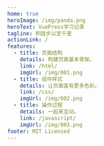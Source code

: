 ```yaml
---
home: true
heroImage: /img/panda.png
heroText: VuePress学习记录
tagline: 积跬步以至千里
actionLink: /
features:
  - title: 页面结构
    details: 构建页面基本骨架。
    link: /html/
    imgUrl: /img/001.png
  - title: 组件样式
    details: 让页面富有更多色彩。
    link: /css/
    imgUrl: /img/002.png
  - title: 操作过程
    details: 一起来互动。
    link: /javascript/
    imgUrl: /img/003.png
footer: MIT Licensed
---
```

